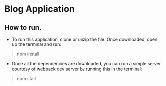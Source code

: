 # Blog Application

## How to run.

* To run this application, clone or unzip the file. Once downloaded, open up the terminal and run:

> npm install

* Once all the dependencies are downloaded, you can run a simple server courtesy of webpack dev server by running this in the terminal:

> npm start


 
